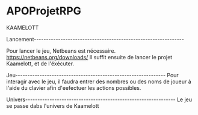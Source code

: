 # APOProjetRPG
KAAMELOTT

Lancement--------------------------------------------------------------

Pour lancer le jeu, Netbeans est nécessaire.
https://netbeans.org/downloads/
Il suffit ensuite de lancer le projet Kaamelott, 
et de l'éxécuter.


Jeu--------------------------------------------------------------
Pour interagir avec le jeu, il faudra entrer des nombres ou des noms de joueur à l'aide du clavier afin d'eefectuer les actions possibles.

Univers--------------------------------------------------------------
Le jeu se passe dabs l'univers de Kaamelott